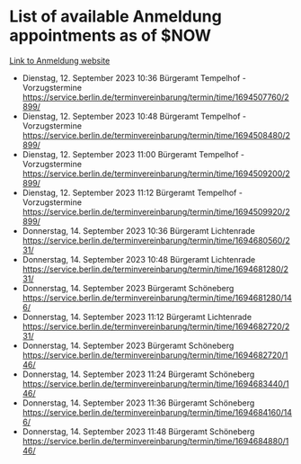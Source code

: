 # List of available Anmeldung appointments as of $NOW
[Link to Anmeldung website](https://service.berlin.de/terminvereinbarung/termin/tag.php?termin=1&anliegen[]=120686&dienstleisterlist=122210,122217,327316,122219,327312,122227,327314,122231,327346,122243,327348,122254,122252,329742,122260,329745,122262,329748,122271,327278,122273,327274,122277,327276,330436,122280,327294,122282,327290,122284,327292,122291,327270,122285,327266,122286,327264,122296,327268,150230,329760,122297,327286,122294,327284,122312,329763,122314,329775,122304,327330,122311,327334,122309,327332,317869,122281,327352,122279,329772,122283,122276,327324,122274,327326,122267,329766,122246,327318,122251,327320,122257,327322,122208,327298,122226,327300&herkunft=http%3A%2F%2Fservice.berlin.de%2Fdienstleistung%2F120686%2F)
- Dienstag, 12. September 2023 10:36 Bürgeramt Tempelhof - Vorzugstermine https://service.berlin.de/terminvereinbarung/termin/time/1694507760/2899/
- Dienstag, 12. September 2023 10:48 Bürgeramt Tempelhof - Vorzugstermine https://service.berlin.de/terminvereinbarung/termin/time/1694508480/2899/
- Dienstag, 12. September 2023 11:00 Bürgeramt Tempelhof - Vorzugstermine https://service.berlin.de/terminvereinbarung/termin/time/1694509200/2899/
- Dienstag, 12. September 2023 11:12 Bürgeramt Tempelhof - Vorzugstermine https://service.berlin.de/terminvereinbarung/termin/time/1694509920/2899/
- Donnerstag, 14. September 2023 10:36 Bürgeramt Lichtenrade https://service.berlin.de/terminvereinbarung/termin/time/1694680560/231/
- Donnerstag, 14. September 2023 10:48 Bürgeramt Lichtenrade https://service.berlin.de/terminvereinbarung/termin/time/1694681280/231/
- Donnerstag, 14. September 2023  Bürgeramt Schöneberg https://service.berlin.de/terminvereinbarung/termin/time/1694681280/146/
- Donnerstag, 14. September 2023 11:12 Bürgeramt Lichtenrade https://service.berlin.de/terminvereinbarung/termin/time/1694682720/231/
- Donnerstag, 14. September 2023  Bürgeramt Schöneberg https://service.berlin.de/terminvereinbarung/termin/time/1694682720/146/
- Donnerstag, 14. September 2023 11:24 Bürgeramt Schöneberg https://service.berlin.de/terminvereinbarung/termin/time/1694683440/146/
- Donnerstag, 14. September 2023 11:36 Bürgeramt Schöneberg https://service.berlin.de/terminvereinbarung/termin/time/1694684160/146/
- Donnerstag, 14. September 2023 11:48 Bürgeramt Schöneberg https://service.berlin.de/terminvereinbarung/termin/time/1694684880/146/
